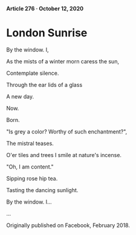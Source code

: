 #### Article 276 · October 12, 2020

# London Sunrise

By the window. I,

As the mists of a winter morn caress the sun,

Contemplate silence.

Through the ear lids of a glass

A new day.

Now.

Born.

"Is grey a color? Worthy of such enchantment?",

The mistral teases.

O'er tiles and trees I smile at nature's incense.

"Oh, I am content."

Sipping rose hip tea.

Tasting the dancing sunlight.

By the window. I...

...

Originally published on Facebook, February 2018.